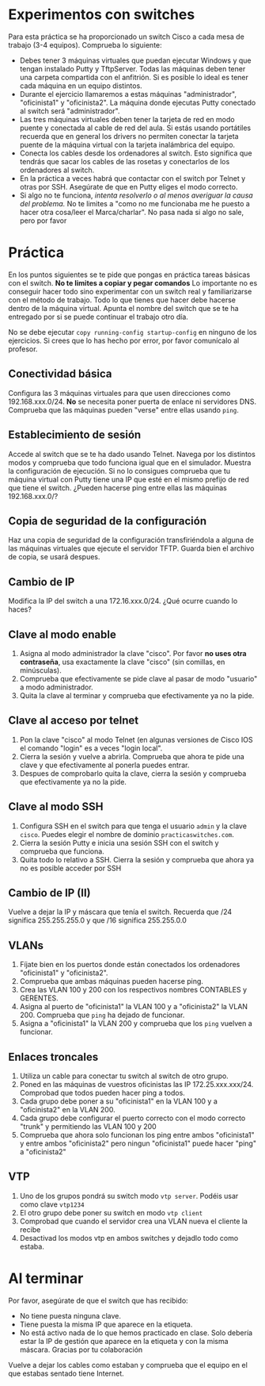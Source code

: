 Experimentos con switches
==============================

Para esta práctica se ha proporcionado un switch Cisco a cada mesa de trabajo (3-4 equipos). Comprueba lo siguiente:

* Debes tener 3 máquinas virtuales que puedan ejecutar Windows y que tengan instalado Putty y TftpServer. Todas las máquinas deben tener una carpeta compartida con el anfitrión. Si es posible lo ideal es tener cada máquina en un equipo distintos.
* Durante el ejercicio llamaremos a estas máquinas "administrador", "oficinista1" y "oficinista2". La máquina donde ejecutas Putty conectado al switch será "administrador".
* Las tres máquinas virtuales deben tener la tarjeta de red en modo puente y conectada al cable de red del aula. Si estás usando portátiles recuerda que en general los drivers no permiten conectar la tarjeta puente de la máquina virtual con la tarjeta inalámbrica del equipo. 
* Conecta los cables desde los ordenadores al switch. Esto significa que tendrás que sacar los cables de las rosetas y conectarlos de los ordenadores al switch.
* En la práctica a veces habrá que contactar con el switch por Telnet y otras por SSH. Asegúrate de que en Putty eliges el modo correcto.
* Si algo no te funciona, *intenta resolverlo o al menos averiguar la causa del problema.* No te limites a "como no me funcionaba me he puesto a hacer otra cosa/leer el Marca/charlar". No pasa nada si algo no sale, pero por favor 

Práctica
===========
En los puntos siguientes se te pide que pongas en práctica tareas básicas con el switch. **No te limites a copiar y pegar comandos** Lo importante no es conseguir hacer todo sino experimentar con un switch real y familiarizarse con el método de trabajo. Todo lo que tienes que hacer debe hacerse dentro de la máquina virtual. Apunta el nombre del switch que se te ha entregado por si se puede continuar el trabajo otro día.

No se debe ejecutar ``copy running-config startup-config`` en ninguno de los ejercicios. Si crees que lo has hecho por error, por favor comunícalo al profesor.

Conectividad básica
--------------------------
Configura las 3 máquinas virtuales para que usen direcciones como 192.168.xxx.0/24. **No** se necesita poner puerta de enlace ni servidores DNS. Comprueba que las máquinas pueden "verse" entre ellas usando ``ping``.

Establecimiento de sesión
-----------------------------
Accede al switch que se te ha dado usando Telnet. Navega por los distintos modos y comprueba que todo funciona igual que en el simulador. Muestra la configuración de ejecución. Si no lo consigues comprueba que tu máquina virtual con Putty tiene una IP que esté en el mismo prefijo de red que tiene el switch. ¿Pueden hacerse ping entre ellas las máquinas 192.168.xxx.0/?

Copia de seguridad de la configuración
----------------------------------------------
Haz una copia de seguridad de la configuración transfiriéndola a alguna de las máquinas virtuales que ejecute el servidor TFTP. Guarda bien el archivo de copia, se usará despues.


Cambio de IP
---------------------
Modifica la IP del switch a una 172.16.xxx.0/24. ¿Qué ocurre cuando lo haces?

Clave al modo enable
--------------------------
1. Asigna al modo administrador la clave "cisco". Por favor **no uses otra contraseña**, usa exactamente la clave "cisco" (sin comillas, en minúsculas). 
2. Comprueba que efectivamente se pide clave al pasar de modo "usuario" a modo administrador. 
3. Quita la clave al terminar y comprueba que efectivamente ya no la pide.


Clave al acceso por telnet
------------------------------
1. Pon la clave "cisco" al modo Telnet (en algunas versiones de Cisco IOS el comando "login" es a veces "login local".
2. Cierra la sesión y vuelve a abrirla. Comprueba que ahora te pide una clave y que efectivamente al ponerla puedes entrar. 
3. Despues de comprobarlo quita la clave, cierra la sesión y comprueba que efectivamente ya no la pide.


Clave al modo SSH
-----------------------
1. Configura SSH en el switch para que tenga el usuario ``admin`` y la clave ``cisco``. Puedes elegir el nombre de dominio ``practicaswitches.com``.
2. Cierra la sesión  Putty e inicia una sesión SSH con el switch y comprueba que funciona.
3. Quita todo lo relativo a SSH. Cierra la sesión y comprueba que ahora ya no es posible acceder por SSH

Cambio de IP (II)
---------------------
Vuelve a dejar la IP y máscara que tenía el switch. Recuerda que /24 significa 255.255.255.0 y que /16 significa 255.255.0.0

VLANs
-----------------------------------
1. Fíjate bien en los puertos donde están conectados los ordenadores "oficinista1" y "oficinista2". 
2. Comprueba que ambas máquinas pueden hacerse ping.
3. Crea las VLAN 100 y 200 con los respectivos nombres CONTABLES y GERENTES.
4. Asigna al puerto de "oficinista1" la VLAN 100 y a "oficinista2" la VLAN 200. Comprueba que ``ping`` ha dejado de funcionar.
5. Asigna a "oficinista1" la VLAN 200 y comprueba que los ``ping`` vuelven a funcionar.

Enlaces troncales
-----------------------------------
1. Utiliza un cable para conectar tu switch al switch de otro grupo. 
2. Poned en las máquinas de vuestros oficinistas las IP 172.25.xxx.xxx/24. Comprobad que todos pueden hacer ping a todos.
3. Cada grupo debe poner a su "oficinista1" en la VLAN 100 y a "oficinista2" en la VLAN 200. 
4. Cada grupo debe configurar el puerto correcto con el modo correcto "trunk" y permitiendo las VLAN 100 y 200
5. Comprueba que ahora solo funcionan los ping entre ambos "oficinista1" y entre ambos "oficinista2" pero ningun "oficinista1" puede hacer "ping" a "oficinista2"

VTP
--------------

1. Uno de los grupos pondrá su switch modo ``vtp server``. Podéis usar como clave ``vtp1234``
2. El otro grupo debe poner su switch en modo ``vtp client``
3. Comprobad que cuando el servidor crea una VLAN nueva el cliente la recibe
4. Desactivad los modos vtp en ambos switches y dejadlo todo como estaba.

Al terminar
===============
Por favor, asegúrate de que el switch que has recibido:

* No tiene puesta ninguna clave.
* Tiene puesta la misma IP que aparece en la etiqueta.
* No está activo nada de lo que hemos practicado en clase. Solo debería estar la IP de gestión que aparece en la etiqueta y con la misma máscara. Gracias por tu colaboración

Vuelve a dejar los cables como estaban y comprueba que el equipo en el que estabas sentado tiene Internet.
